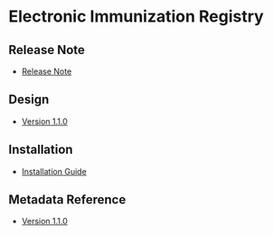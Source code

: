 # Electronic Immunization Registry

## Release Note

- [Release Note](#imm-eir-release-note)

## Design

- [Version 1.1.0](#imm-eir-design)

## Installation

- [Installation Guide](#imm-eir-installation)

## Metadata Reference

- [Version 1.1.0](https://packages.dhis2.org/en/IMM_EIR/1.1.0/DHIS2.36/IMM_EIR_COMPLETE_1.1.0_DHIS2.36.xlsx)
